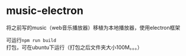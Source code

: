 # music-electron

将之前写的music（web音乐播放器）移植为本地播放器，使用electron框架

可运行`npm run build`打包，可在ubuntu下运行（打包之后文件夹大小100M。。。）